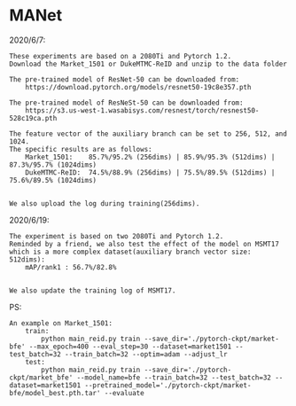 # MANet
2020/6/7:

	These experiments are based on a 2080Ti and Pytorch 1.2.
	Download the Market_1501 or DukeMTMC-ReID and unzip to the data folder

	The pre-trained model of ResNet-50 can be downloaded from:
		https://download.pytorch.org/models/resnet50-19c8e357.pth

	The pre-trained model of ResNeSt-50 can be downloaded from:
		https://s3.us-west-1.wasabisys.com/resnest/torch/resnest50-528c19ca.pth
	
	The feature vector of the auxiliary branch can be set to 256, 512, and 1024. 
	The specific results are as follows:
		Market_1501:	85.7%/95.2% (256dims) | 85.9%/95.3% (512dims) | 87.3%/95.7% (1024dims)
		DukeMTMC-ReID:	74.5%/88.9% (256dims) |	75.5%/89.5% (512dims) | 75.6%/89.5% (1024dims)
		
	
	We also upload the log during training(256dims).

2020/6/19: 

	The experiment is based on two 2080Ti and Pytorch 1.2.
	Reminded by a friend, we also test the effect of the model on MSMT17 which is a more complex dataset(auxiliary branch vector size: 512dims): 
		mAP/rank1 : 56.7%/82.8%
	

	We also update the training log of MSMT17.
		
		
PS:	

	An example on Market_1501:
		train:
			python main_reid.py train --save_dir='./pytorch-ckpt/market-bfe' --max_epoch=400 --eval_step=30 --dataset=market1501 --test_batch=32 --train_batch=32 --optim=adam --adjust_lr	
		test:
			python main_reid.py train --save_dir='./pytorch-ckpt/market_bfe' --model_name=bfe --train_batch=32 --test_batch=32 --dataset=market1501 --pretrained_model='./pytorch-ckpt/market-bfe/model_best.pth.tar' --evaluate




